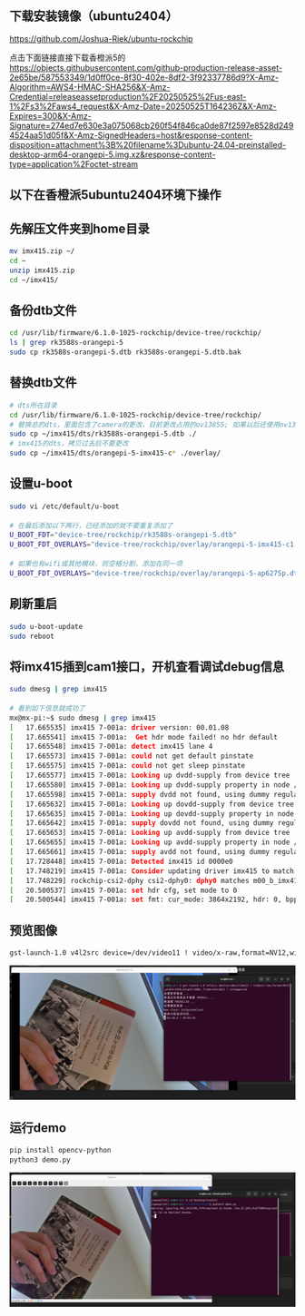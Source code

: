 ## 下载安装镜像（ubuntu2404）
https://github.com/Joshua-Riek/ubuntu-rockchip

点击下面链接直接下载香橙派5的
https://objects.githubusercontent.com/github-production-release-asset-2e65be/587553349/1d0ff0ce-8f30-402e-8df2-3f92337786d9?X-Amz-Algorithm=AWS4-HMAC-SHA256&X-Amz-Credential=releaseassetproduction%2F20250525%2Fus-east-1%2Fs3%2Faws4_request&X-Amz-Date=20250525T164236Z&X-Amz-Expires=300&X-Amz-Signature=274ed7e630e3a075068cb260f54f846ca0de87f2597e8528d2494524aa51d05f&X-Amz-SignedHeaders=host&response-content-disposition=attachment%3B%20filename%3Dubuntu-24.04-preinstalled-desktop-arm64-orangepi-5.img.xz&response-content-type=application%2Foctet-stream

## 以下在香橙派5ubuntu2404环境下操作

## 先解压文件夹到home目录
```bash
mv imx415.zip ~/
cd ~
unzip imx415.zip
cd ~/imx415/
```

## 备份dtb文件
```bash
cd /usr/lib/firmware/6.1.0-1025-rockchip/device-tree/rockchip/
ls | grep rk3588s-orangepi-5
sudo cp rk3588s-orangepi-5.dtb rk3588s-orangepi-5.dtb.bak
```

## 替换dtb文件
```bash
# dts所在目录
cd /usr/lib/firmware/6.1.0-1025-rockchip/device-tree/rockchip/
# 替换总的dts，里面包含了camera的更改，目前更改占用的ov13855; 如果以后还使用ov13855,只需要把这一个文件替换回去就行
sudo cp ~/imx415/dts/rk3588s-orangepi-5.dtb ./
# imx415的dts，拷贝过去后不要更改
sudo cp ~/imx415/dts/orangepi-5-imx415-c* ./overlay/
```

## 设置u-boot
```bash
sudo vi /etc/default/u-boot

# 在最后添加以下两行，已经添加的就不要重复添加了
U_BOOT_FDT="device-tree/rockchip/rk3588s-orangepi-5.dtb"
U_BOOT_FDT_OVERLAYS="device-tree/rockchip/overlay/orangepi-5-imx415-c1.dtbo"

# 如果也有wifi或其他模块，则空格分割，添加在同一项
U_BOOT_FDT_OVERLAYS="device-tree/rockchip/overlay/orangepi-5-ap6275p.dtbo device-tree/rockchip/overlay/orangepi-5-imx415-c1.dtbo"

```

## 刷新重启
```bash
sudo u-boot-update
sudo reboot
```

## 将imx415插到cam1接口，开机查看调试debug信息
```bash
sudo dmesg | grep imx415

# 看到如下信息就成功了
mx@mx-pi:~$ sudo dmesg | grep imx415
[   17.665535] imx415 7-001a: driver version: 00.01.08
[   17.665541] imx415 7-001a:  Get hdr mode failed! no hdr default
[   17.665548] imx415 7-001a: detect imx415 lane 4
[   17.665573] imx415 7-001a: could not get default pinstate
[   17.665575] imx415 7-001a: could not get sleep pinstate
[   17.665577] imx415 7-001a: Looking up dvdd-supply from device tree
[   17.665580] imx415 7-001a: Looking up dvdd-supply property in node /i2c@fec90000/imx415-1@1a failed
[   17.665598] imx415 7-001a: supply dvdd not found, using dummy regulator
[   17.665632] imx415 7-001a: Looking up dovdd-supply from device tree
[   17.665635] imx415 7-001a: Looking up dovdd-supply property in node /i2c@fec90000/imx415-1@1a failed
[   17.665642] imx415 7-001a: supply dovdd not found, using dummy regulator
[   17.665653] imx415 7-001a: Looking up avdd-supply from device tree
[   17.665655] imx415 7-001a: Looking up avdd-supply property in node /i2c@fec90000/imx415-1@1a failed
[   17.665661] imx415 7-001a: supply avdd not found, using dummy regulator
[   17.728448] imx415 7-001a: Detected imx415 id 0000e0
[   17.748219] imx415 7-001a: Consider updating driver imx415 to match on endpoints
[   17.748229] rockchip-csi2-dphy csi2-dphy0: dphy0 matches m00_b_imx415 7-001a:bus type 5
[   20.500537] imx415 7-001a: set hdr cfg, set mode to 0
[   20.500544] imx415 7-001a: set fmt: cur_mode: 3864x2192, hdr: 0, bpp: 10

```

## 预览图像
```bash
gst-launch-1.0 v4l2src device=/dev/video11 ! video/x-raw,format=NV12,width=1920,height=1080, framerate=60/1 ! xvimagesink
```
![](pic/gst.png)

## 运行demo
```bash
pip install opencv-python
python3 demo.py
```
![](pic/demo.png)